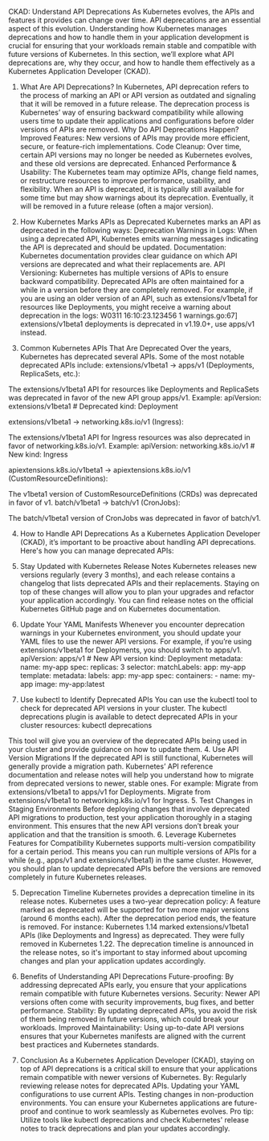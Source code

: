 CKAD: Understand API Deprecations
As Kubernetes evolves, the APIs and features it provides can change over time. API deprecations are an essential aspect of this evolution. Understanding how Kubernetes manages deprecations and how to handle them in your application development is crucial for ensuring that your workloads remain stable and compatible with future versions of Kubernetes.
In this section, we’ll explore what API deprecations are, why they occur, and how to handle them effectively as a Kubernetes Application Developer (CKAD).

1. What Are API Deprecations?
In Kubernetes, API deprecation refers to the process of marking an API or API version as outdated and signaling that it will be removed in a future release. The deprecation process is Kubernetes’ way of ensuring backward compatibility while allowing users time to update their applications and configurations before older versions of APIs are removed.
Why Do API Deprecations Happen?
Improved Features: New versions of APIs may provide more efficient, secure, or feature-rich implementations.
Code Cleanup: Over time, certain API versions may no longer be needed as Kubernetes evolves, and these old versions are deprecated.
Enhanced Performance & Usability: The Kubernetes team may optimize APIs, change field names, or restructure resources to improve performance, usability, and flexibility.
When an API is deprecated, it is typically still available for some time but may show warnings about its deprecation. Eventually, it will be removed in a future release (often a major version).

2. How Kubernetes Marks APIs as Deprecated
Kubernetes marks an API as deprecated in the following ways:
Deprecation Warnings in Logs: When using a deprecated API, Kubernetes emits warning messages indicating the API is deprecated and should be updated.
Documentation: Kubernetes documentation provides clear guidance on which API versions are deprecated and what their replacements are.
API Versioning: Kubernetes has multiple versions of APIs to ensure backward compatibility. Deprecated APIs are often maintained for a while in a version before they are completely removed.
For example, if you are using an older version of an API, such as extensions/v1beta1 for resources like Deployments, you might receive a warning about deprecation in the logs:
W0311 16:10:23.123456       1 warnings.go:67] extensions/v1beta1 deployments is deprecated in v1.19.0+, use apps/v1 instead.


3. Common Kubernetes APIs That Are Deprecated
Over the years, Kubernetes has deprecated several APIs. Some of the most notable deprecated APIs include:
extensions/v1beta1 -> apps/v1 (Deployments, ReplicaSets, etc.):


The extensions/v1beta1 API for resources like Deployments and ReplicaSets was deprecated in favor of the new API group apps/v1.
Example:
 apiVersion: extensions/v1beta1  # Deprecated
kind: Deployment


extensions/v1beta1 -> networking.k8s.io/v1 (Ingress):


The extensions/v1beta1 API for Ingress resources was also deprecated in favor of networking.k8s.io/v1.
Example:
 apiVersion: networking.k8s.io/v1  # New
kind: Ingress


apiextensions.k8s.io/v1beta1 -> apiextensions.k8s.io/v1 (CustomResourceDefinitions):


The v1beta1 version of CustomResourceDefinitions (CRDs) was deprecated in favor of v1.
batch/v1beta1 -> batch/v1 (CronJobs):


The batch/v1beta1 version of CronJobs was deprecated in favor of batch/v1.

4. How to Handle API Deprecations
As a Kubernetes Application Developer (CKAD), it’s important to be proactive about handling API deprecations. Here's how you can manage deprecated APIs:
1. Stay Updated with Kubernetes Release Notes
Kubernetes releases new versions regularly (every 3 months), and each release contains a changelog that lists deprecated APIs and their replacements. Staying on top of these changes will allow you to plan your upgrades and refactor your application accordingly.
You can find release notes on the official Kubernetes GitHub page and on Kubernetes documentation.
2. Update Your YAML Manifests
Whenever you encounter deprecation warnings in your Kubernetes environment, you should update your YAML files to use the newer API versions. For example, if you’re using extensions/v1beta1 for Deployments, you should switch to apps/v1.
apiVersion: apps/v1  # New API version
kind: Deployment
metadata:
  name: my-app
spec:
  replicas: 3
  selector:
    matchLabels:
      app: my-app
  template:
    metadata:
      labels:
        app: my-app
    spec:
      containers:
        - name: my-app
          image: my-app:latest

3. Use kubectl to Identify Deprecated APIs
You can use the kubectl tool to check for deprecated API versions in your cluster. The kubectl deprecations plugin is available to detect deprecated APIs in your cluster resources:
kubectl deprecations

This tool will give you an overview of the deprecated APIs being used in your cluster and provide guidance on how to update them.
4. Use API Version Migrations
If the deprecated API is still functional, Kubernetes will generally provide a migration path. Kubernetes’ API reference documentation and release notes will help you understand how to migrate from deprecated versions to newer, stable ones.
For example:
Migrate from extensions/v1beta1 to apps/v1 for Deployments.
Migrate from extensions/v1beta1 to networking.k8s.io/v1 for Ingress.
5. Test Changes in Staging Environments
Before deploying changes that involve deprecated API migrations to production, test your application thoroughly in a staging environment. This ensures that the new API versions don’t break your application and that the transition is smooth.
6. Leverage Kubernetes Features for Compatibility
Kubernetes supports multi-version compatibility for a certain period. This means you can run multiple versions of APIs for a while (e.g., apps/v1 and extensions/v1beta1) in the same cluster. However, you should plan to update deprecated APIs before the versions are removed completely in future Kubernetes releases.

5. Deprecation Timeline
Kubernetes provides a deprecation timeline in its release notes. Kubernetes uses a two-year deprecation policy:
A feature marked as deprecated will be supported for two more major versions (around 6 months each).
After the deprecation period ends, the feature is removed.
For instance:
Kubernetes 1.14 marked extensions/v1beta1 APIs (like Deployments and Ingress) as deprecated.
They were fully removed in Kubernetes 1.22.
The deprecation timeline is announced in the release notes, so it's important to stay informed about upcoming changes and plan your application updates accordingly.

6. Benefits of Understanding API Deprecations
Future-proofing: By addressing deprecated APIs early, you ensure that your applications remain compatible with future Kubernetes versions.
Security: Newer API versions often come with security improvements, bug fixes, and better performance.
Stability: By updating deprecated APIs, you avoid the risk of them being removed in future versions, which could break your workloads.
Improved Maintainability: Using up-to-date API versions ensures that your Kubernetes manifests are aligned with the current best practices and Kubernetes standards.

7. Conclusion
As a Kubernetes Application Developer (CKAD), staying on top of API deprecations is a critical skill to ensure that your applications remain compatible with newer versions of Kubernetes. By:
Regularly reviewing release notes for deprecated APIs.
Updating your YAML configurations to use current APIs.
Testing changes in non-production environments.
You can ensure your Kubernetes applications are future-proof and continue to work seamlessly as Kubernetes evolves.
Pro tip: Utilize tools like kubectl deprecations and check Kubernetes' release notes to track deprecations and plan your updates accordingly.
